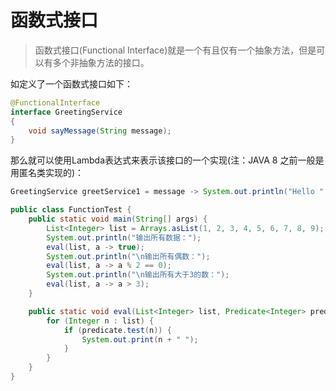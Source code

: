 # 函数式接口

> 函数式接口(Functional Interface)就是一个有且仅有一个抽象方法，但是可以有多个非抽象方法的接口。

如定义了一个函数式接口如下：

```java
@FunctionalInterface
interface GreetingService 
{
    void sayMessage(String message);
}
```

那么就可以使用Lambda表达式来表示该接口的一个实现(注：JAVA 8 之前一般是用匿名类实现的)：

```java
GreetingService greetService1 = message -> System.out.println("Hello " + message);
```

```java
public class FunctionTest {
    public static void main(String[] args) {
        List<Integer> list = Arrays.asList(1, 2, 3, 4, 5, 6, 7, 8, 9);
        System.out.println("输出所有数据：");
        eval(list, a -> true);
        System.out.println("\n输出所有偶数：");
        eval(list, a -> a % 2 == 0);
        System.out.println("\n输出所有大于3的数：");
        eval(list, a -> a > 3);
    }

    public static void eval(List<Integer> list, Predicate<Integer> predicate) {
        for (Integer n : list) {
            if (predicate.test(n)) {
                System.out.print(n + " ");
            }
        }
    }
}
```